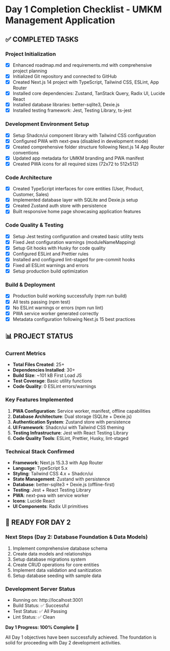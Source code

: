 # Day 1 Completion Checklist - UMKM Management Application

## ✅ COMPLETED TASKS

### Project Initialization

- [x] Enhanced roadmap.md and requirements.md with comprehensive project planning
- [x] Initialized Git repository and connected to GitHub
- [x] Created Next.js 14 project with TypeScript, Tailwind CSS, ESLint, App Router
- [x] Installed core dependencies: Zustand, TanStack Query, Radix UI, Lucide React
- [x] Installed database libraries: better-sqlite3, Dexie.js
- [x] Installed testing framework: Jest, Testing Library, ts-jest

### Development Environment Setup

- [x] Setup Shadcn/ui component library with Tailwind CSS configuration
- [x] Configured PWA with next-pwa (disabled in development mode)
- [x] Created comprehensive folder structure following Next.js 14 App Router conventions
- [x] Updated app metadata for UMKM branding and PWA manifest
- [x] Created PWA icons for all required sizes (72x72 to 512x512)

### Code Architecture

- [x] Created TypeScript interfaces for core entities (User, Product, Customer, Sales)
- [x] Implemented database layer with SQLite and Dexie.js setup
- [x] Created Zustand auth store with persistence
- [x] Built responsive home page showcasing application features

### Code Quality & Testing

- [x] Setup Jest testing configuration and created basic utility tests
- [x] Fixed Jest configuration warnings (moduleNameMapping)
- [x] Setup Git hooks with Husky for code quality
- [x] Configured ESLint and Prettier rules
- [x] Installed and configured lint-staged for pre-commit hooks
- [x] Fixed all ESLint warnings and errors
- [x] Setup production build optimization

### Build & Deployment

- [x] Production build working successfully (npm run build)
- [x] All tests passing (npm test)
- [x] No ESLint warnings or errors (npm run lint)
- [x] PWA service worker generated correctly
- [x] Metadata configuration following Next.js 15 best practices

## 📊 PROJECT STATUS

### Current Metrics

- **Total Files Created**: 25+
- **Dependencies Installed**: 30+
- **Build Size**: ~101 kB First Load JS
- **Test Coverage**: Basic utility functions
- **Code Quality**: 0 ESLint errors/warnings

### Key Features Implemented

1. **PWA Configuration**: Service worker, manifest, offline capabilities
2. **Database Architecture**: Dual storage (SQLite + Dexie.js)
3. **Authentication System**: Zustand store with persistence
4. **UI Framework**: Shadcn/ui with Tailwind CSS theming
5. **Testing Infrastructure**: Jest with React Testing Library
6. **Code Quality Tools**: ESLint, Prettier, Husky, lint-staged

### Technical Stack Confirmed

- **Framework**: Next.js 15.3.3 with App Router
- **Language**: TypeScript 5.x
- **Styling**: Tailwind CSS 4.x + Shadcn/ui
- **State Management**: Zustand with persistence
- **Database**: better-sqlite3 + Dexie.js (offline-first)
- **Testing**: Jest + React Testing Library
- **PWA**: next-pwa with service worker
- **Icons**: Lucide React
- **UI Components**: Radix UI primitives

## 🚀 READY FOR DAY 2

### Next Steps (Day 2: Database Foundation & Data Models)

1. Implement comprehensive database schema
2. Create data models and relationships
3. Setup database migrations system
4. Create CRUD operations for core entities
5. Implement data validation and sanitization
6. Setup database seeding with sample data

### Development Server Status

- Running on: http://localhost:3001
- Build Status: ✅ Successful
- Test Status: ✅ All Passing
- Lint Status: ✅ Clean

**Day 1 Progress: 100% Complete** 🎉

All Day 1 objectives have been successfully achieved. The foundation is solid for proceeding with Day 2 development activities.
